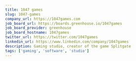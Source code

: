 ```yaml
---
title: 1047 games
slug: 1047-games
company_url: https://1047games.com
job_board_url: https://boards.greenhouse.io/1047games
job_board_provider: greenhouse
job_board_hostname: 1047games
twitter_url: https://twitter.com/1047games
linkedin_url: https://www.linkedin.com/company/1047games
description: Gaming studio, creator of the game Splitgate
tags: ['gaming', 'software', 'studio']
---
```


